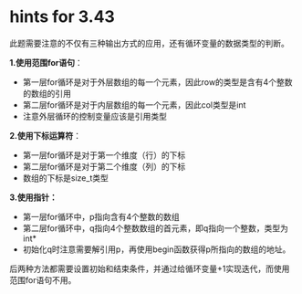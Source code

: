 # hints for 3.43

此题需要注意的不仅有三种输出方式的应用，还有循环变量的数据类型的判断。

**1.使用范围for语句**：

- 第一层for循环是对于外层数组的每一个元素，因此row的类型是含有4个整数的数组的引用
- 第二层for循环是对于内层数组的每一个元素，因此col类型是int
- 注意外层循环的控制变量应该是引用类型

**2.使用下标运算符**：

- 第一层for循环是对于第一个维度（行）的下标
- 第二层for循环是对于第二个维度（列）的下标
- 数组的下标是size_t类型

**3.使用指针：**

- 第一层for循环中，p指向含有4个整数的数组
- 第二层for循环中，q指向4个整数数组的首元素，即q指向一个整数，类型为int*
- 初始化q时注意需要解引用p，再使用begin函数获得p所指向的数组的地址。



后两种方法都需要设置初始和结束条件，并通过给循环变量+1实现迭代，而使用范围for语句不用。